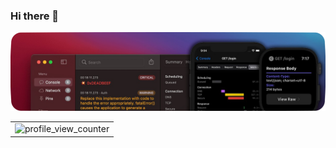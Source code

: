 ### Hi there 👋
![bahmanworld_banner](https://github.com/bahmanworld/bahmanworld/blob/main/banner.png)

| |
| :-: |
| ![profile_view_counter](https://komarev.com/ghpvc/?username=bahmanworld) |


